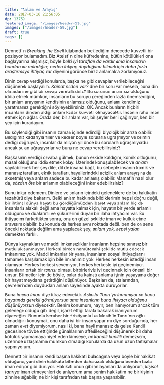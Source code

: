 ```yaml
---
title: "Anlam ve Arayış"
date: 2017-03-16 21:56:05
dp: 13759
featured_image: "/images/header-59.jpg"
images: ["/images/header-59.jpg"]
draft: true
tags: []
---
```




Dennett'in *Breaking the Spell* kitabından beklediğim derecede kuvvetli bir
pozisyon bulamadım. Biz Ateist'in dine küfredenine, bütün kötülükleri ona
bağlayanına alışmışız, böyle *belki iyi tarafları da vardır ama insanların
bundan ne anladığını, neden ihtiyaç duyduğunu bilmek için daha fazla araştırmaya
ihtiyaç var* diyenini görünce biraz anlamakta zorlanıyoruz.

Dinin cevap verdiği konularda, başka ne gibi cevaplar verilebileceğini düşünerek
başlayalım. *Kainat neden var?* diye bir soru var mesela, buna din olmadan ne
gibi bir cevap verebilirsiniz? Bu sorunun anlamsız olduğunu iddia etmek mümkün,
insanların bu soruyu gereğinden fazla önemsediğini, bir anlam arayışının
kendisinin anlamsız olduğunu, anlamı kendimiz yaratmamız gerektiğini
söyleyebilirsiniz: OK. Ancak bunların hiçbiri insanların dinden aldığı anlam
kadar kuvvetli olmayacaktır. İnsanın ruhu iman etmek için ağlar. Orada der, bir
anlam var, bir şeyler beni çağırıyor, ben bir şey için buradayım.

Bu söylendiği gibi insanın zaman içinde edindiği biyolojik bir arıza
olabilir. Bildiğimiz kadarıyla filler ve kediler böyle sorularla uğraşmıyor ve
bilimin dediği doğruysa, insanlar da milyon yıl önce bu sorularla uğraşmıyordu
ancak şu an uğraşıyorlar ve buna ne cevap verebilirsiniz?

Başkasının verdiği cevaba gülmek, bunun eskide kaldığını, komik olduğunu, masal
olduğunu iddia etmek kolay. Üzerinde konuşulabilecek ve *anlam* sayılabilecek
her şey dile, dil de insana bağlı, bu sebeple insanın komik ve manasız
tarafları, eksik tarafları, hayallerindeki acizlik anlam arayışına da aksetmiş
veya anlamı sadece bu kadar anlamış olabilir. Mamafih nasıl olur da, *sözden
öte* bir anlamın olabileceğini inkar edebilirsiniz?

Bunu inkar edemem. Dinlere ve onların içindeki geleneklere de bu hakikatin
tezahürü diye bakarım. Belki anlam hakkında bildiklerimin hepsi doğru değil, bir
ihtimal dünya hayatı bu gördüğümüzden ibaret veya anlam hiç de insanlarla
alakalı değil ama hayatta kalmak için, hayatın bir yerde anlamlı olduğuna ve
dualarımı ve şükürlerimi duyan bir ilaha ihtiyacım var. Bu ihtiyacımı
farkettikten sonra, ona en güzel şekilde iman ve kulluk etme arayışım olabilir,
bu konuda da herkes aynı noktada değil, ben de on sene önceki noktada değilim
ama yapılacak şey, *anlam yok, hepsi yalan* demekten farklı.

Dünya kaynakları ve maddi imkansızlıklar insanların hepsine sınırsız bir
mutluluk sunmuyor. Herkesi birden namütenahi şekilde mutlu edecek imkanımız
yok. Maddi imkanlar bir yana, insanların sosyal ihtiyaçlarını tamamen karşılamak
için bile imkanımız yok. Herkes herkesin istediği insan olamıyor. Herkes herkesi
sevemiyor, herkes herkesle iyi geçinemiyor. İnsanların ortak bir *tanrısı*
olması, birbirleriyle iyi geçinmek için önemli bir unsur. Bilimciler için de
böyle, onlar da kainatı anlama işinin yaşayama değer bir hayat meydana
getirdiğini düşünüyor. Başkaları da, atalarından, çevrelerinden duydukları anlam
sayesinde ayakta duruyorlar.

Buna *imana iman* diye itiraz edecektir. *Aslında Tanrı'ya inanmıyor ve bunu
hayatında gerekli görmüyorsun ama insanların buna ihtiyacı olduğunu
düşünüyorsun* diyecektir. Benim konumum, hayır, ben inanıyorum ancak tüm
geleneğe olduğu gibi değil, işaret ettiği tarafa bakarak inanıyorum
diyeceğim. Bununla beraber bir Hristiyanla İsa Mesih'in Tanrı'nın oğlu
olmadığını konuşmak, onu daha iyi bir insan yapar mı diye sorduğumda, her zaman
*evet* diyemiyorum, nasıl ki, bana hayli manasız da gelse Kandil gecesinde tövbe
ettiğinde günahlarının affedileceğini düşünerek bir daha kötülük yapmamaya niyet
eden kimseye, *ne kandili kundili* demezsem, üzerinde uzlaşmamın mümkün olmadığı
konularda da uzun uzun tartışmalar yapmıyorum.

Dennett bir insanın kendi başına hakikati bulacağına veya böyle bir hakikat
olduğuna, yani dinin hakikate bilimden daha uzak olduğuna benden fazla iman
ediyor gibi duruyor. Hakikati onun gibi anlayanları da anlıyorum, *kişisel
tanrıya* iman etmeyenleri de anlıyorum ama benim hakikatim ne bir kişinin
zihnine sığabilir, ne bir kişi tarafından tek başına yaşanabilir.


